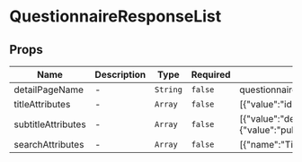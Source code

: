 # QuestionnaireResponseList

## Props

<!-- @vuese:QuestionnaireResponseList:props:start -->
|Name|Description|Type|Required|Default|
|---|---|---|---|---|
|detailPageName|-|`String`|`false`|questionnaire-response|
|titleAttributes|-|`Array`|`false`|[{"value":"id"}]|
|subtitleAttributes|-|`Array`|`false`|[{"value":"description","type":""},{"value":"publisher","type":""}]|
|searchAttributes|-|`Array`|`false`|[{"name":"Title","value":"title"}]|

<!-- @vuese:QuestionnaireResponseList:props:end -->


